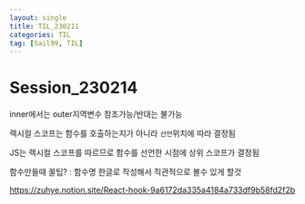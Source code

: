 ```yaml
---
layout: single
title: TIL_230211
categories: TIL
tag: [Sail99, TIL]
---
```


# Session_230214

inner에서는 outer지역변수 참조가능/반대는 불가능



렉시컬 스코프는 함수를 호출하는지가 아니라 `선언`위치에 따라 결정됨

JS는 렉시컬 스코프를 따르므로 함수를 선언한 시점에 상위 스코프가 결정됨

함수만들때 꿀팁? : 함수명 한글로 작성해서 직관적으로 볼수 있게 할것





https://zuhye.notion.site/React-hook-9a6172da335a4184a733df9b58fd2f2b